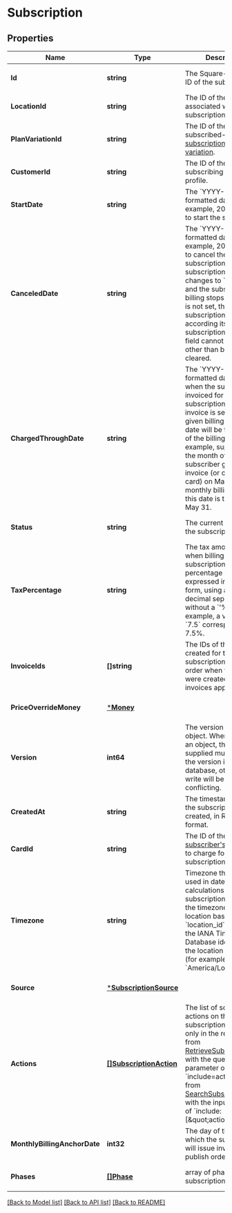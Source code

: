 # Subscription

## Properties
Name | Type | Description | Notes
------------ | ------------- | ------------- | -------------
**Id** | **string** | The Square-assigned ID of the subscription. | [optional] [default to null]
**LocationId** | **string** | The ID of the location associated with the subscription. | [optional] [default to null]
**PlanVariationId** | **string** | The ID of the subscribed-to [subscription plan variation](https://developer.squareup.com/reference/square_2024-01-18/objects/CatalogSubscriptionPlanVariation). | [optional] [default to null]
**CustomerId** | **string** | The ID of the subscribing [customer](https://developer.squareup.com/reference/square_2024-01-18/objects/Customer) profile. | [optional] [default to null]
**StartDate** | **string** | The &#x60;YYYY-MM-DD&#x60;-formatted date (for example, 2013-01-15) to start the subscription. | [optional] [default to null]
**CanceledDate** | **string** | The &#x60;YYYY-MM-DD&#x60;-formatted date (for example, 2013-01-15) to cancel the subscription,  when the subscription status changes to &#x60;CANCELED&#x60; and the subscription billing stops.  If this field is not set, the subscription ends according its subscription plan.  This field cannot be updated, other than being cleared. | [optional] [default to null]
**ChargedThroughDate** | **string** | The &#x60;YYYY-MM-DD&#x60;-formatted date up to when the subscriber is invoiced for the subscription.  After the invoice is sent for a given billing period, this date will be the last day of the billing period. For example, suppose for the month of May a subscriber gets an invoice (or charged the card) on May 1. For the monthly billing scenario, this date is then set to May 31. | [optional] [default to null]
**Status** | **string** | The current status of the subscription. | [optional] [default to null]
**TaxPercentage** | **string** | The tax amount applied when billing the subscription. The percentage is expressed in decimal form, using a &#x60;&#x27;.&#x27;&#x60; as the decimal separator and without a &#x60;&#x27;%&#x27;&#x60; sign. For example, a value of &#x60;7.5&#x60; corresponds to 7.5%. | [optional] [default to null]
**InvoiceIds** | **[]string** | The IDs of the [invoices](https://developer.squareup.com/reference/square_2024-01-18/objects/Invoice) created for the subscription, listed in order when the invoices were created (newest invoices appear first). | [optional] [default to null]
**PriceOverrideMoney** | [***Money**](Money.md) |  | [optional] [default to null]
**Version** | **int64** | The version of the object. When updating an object, the version supplied must match the version in the database, otherwise the write will be rejected as conflicting. | [optional] [default to null]
**CreatedAt** | **string** | The timestamp when the subscription was created, in RFC 3339 format. | [optional] [default to null]
**CardId** | **string** | The ID of the [subscriber&#x27;s](https://developer.squareup.com/reference/square_2024-01-18/objects/Customer) [card](https://developer.squareup.com/reference/square_2024-01-18/objects/Card) used to charge for the subscription. | [optional] [default to null]
**Timezone** | **string** | Timezone that will be used in date calculations for the subscription. Defaults to the timezone of the location based on &#x60;location_id&#x60;. Format: the IANA Timezone Database identifier for the location timezone (for example, &#x60;America/Los_Angeles&#x60;). | [optional] [default to null]
**Source** | [***SubscriptionSource**](SubscriptionSource.md) |  | [optional] [default to null]
**Actions** | [**[]SubscriptionAction**](SubscriptionAction.md) | The list of scheduled actions on this subscription. It is set only in the response from   [RetrieveSubscription](https://developer.squareup.com/reference/square_2024-01-18/subscriptions-api/retrieve-subscription) with the query parameter of &#x60;include&#x3D;actions&#x60; or from  [SearchSubscriptions](https://developer.squareup.com/reference/square_2024-01-18/subscriptions-api/search-subscriptions) with the input parameter  of &#x60;include:[\&quot;actions\&quot;]&#x60;. | [optional] [default to null]
**MonthlyBillingAnchorDate** | **int32** | The day of the month on which the subscription will issue invoices and publish orders. | [optional] [default to null]
**Phases** | [**[]Phase**](Phase.md) | array of phases for this subscription | [optional] [default to null]

[[Back to Model list]](../README.md#documentation-for-models) [[Back to API list]](../README.md#documentation-for-api-endpoints) [[Back to README]](../README.md)

